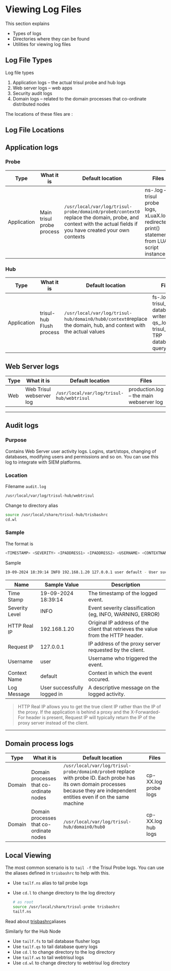 # Viewing Log Files

This section explains

- Types of logs
- Directories where they can be found
- Utilities for viewing log files

## Log File Types

Log file types 

1. Application logs – the actual trisul probe and hub logs
2. Web server logs – web apps
3. Security audit logs 
4. Domain logs – related to the domain processes that co-ordinate distributed nodes

The locations of these files are :


## Log File Locations


## Application logs 

### Probe 

| Type        | What it is   | Default location   | Files   |
| ----------- | ---- |- | ---
| Application | Main trisul probe process      | `/usr/local/var/log/trisul-probe/domain0/probe0/context0` replace the domain, probe, and context with the actual fields if you have created your own contexts                     | ns-.log – trisul probe logs, xLuaX.log redirected print() statements from LUA script instances |

### Hub 

| Type        | What it is    | Default location   | Files  |
| ----------- | ---------------------------- |-----| ---- |
| Application | trisul-hub Flush process    | `/usr/local/var/log/trisul-hub/domain0/hub0/context0`replace the domain, hub, and context with the actual values | fs-.log – trisul_flushd database writer logs , qs_.log – trisul_trpd TRP database query logs |

## Web Server logs

| Type        | What it is | Default location | Files   |
| ----------- | ------------------------ | ----------------------------------------- | -- |
| Web  | Web Trisul webserver log | `/usr/local/var/log/trisul-hub/webtrisul` | production.log – the main webserver log |

----


## Audit logs 


### Purpose

Contains Web Server user activity logs. Logins, start/stops, changing of databases, modifying users and permissions and so on.
You can use this log to integrate with SIEM platforms.  

### Location 

Filename `audit.log`

````bash
/usr/local/var/log/trisul-hub/webtrisul
````

Change to directory alias 
````bash
source /usr/local/share/trisul-hub/trisbashrc
cd.wl 
````

### Sample


The format is 

```bash
<TIMESTAMP> <SEVERITY> <IPADDRESS1> <IPADDRESS2> <USERNAME> <CONTEXTNAME> - <MESSAGE>
```

Sample

````bash
19-09-2024 18:39:14 INFO 192.168.1.20 127.0.0.1 user default - User successfully logged in 
````

| Name | Sample Value | Description |
|------|--------------|-------------|
| Time Stamp | 19-09-2024 18:39:14 | The timestamp of the logged event. |
| Severity Level | INFO | Event severity classification (eg, INFO, WARNING, ERROR) |
| HTTP Real IP | 192.168.1.20 | Original IP address of the client that retrieves the value from the HTTP header. |
| Request IP | 	127.0.0.1 | IP address of the proxy server requested by the client. |
| Username |user | Username who triggered the event. |
| Context Name | default | Context in which the event occured. |
| Log Message | User successfully logged in | A descriptive message on the logged activity. |

> HTTP Real IP allows you to get the true client IP rather than the IP of the proxy.
If the application is behind a proxy and the X-Forwarded-For header is present, Request IP will typically return the IP of the proxy server instead of the client.

-----


## Domain process logs
| Type        | What it is   | Default location   | Files   |
| ----------- | -------------------------------| ------------------ | -----------------|
| Domain      | Domain processes that co-ordinate nodes | `/usr/local/var/log/trisul-probe/domain0/probe0` replace with probe ID. Each probe has its own domain processes because they are independent entities even if on the same machine | cp-XX.log probe logs                                                                           |
| Domain      | Domain processes that co-ordinate nodes | `/usr/local/var/log/trisul-hub/domain0/hub0`  | cp-XX.log hub logs  |




## Local Viewing

The most common scenario is to `tail -f` the Trisul Probe logs. You can use the aliases defined in `trisbashrc` to help with this.

- Use `tailf.ns` alias to tail probe logs

- Use `cd.l` to change directory to the log directory
  
  ```bash
  # as root
  source /usr/local/share/trisul-probe trisbashrc
  tailf.ns
  ```

Read about [trisbashrc](/docs/ref/trisbashrc)aliases

Similarly for the Hub Node

- Use `tailf.fs` to tail database flusher logs
- Use `tailf.qs` to tail database query logs
- Use `cd.l` to change directory to the log directory
- Use `tailf.ws` to tail webtrisul logs
- Use `cd.wl` to change directory to webtrisul log directory


